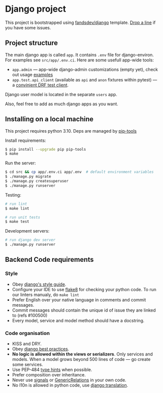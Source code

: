 # Django project

This project is bootstrapped using [fandsdev/django](h`ttp://github.com/fandsdev/django) template. [Drop a line](https://github.com/fandsdev/django/issues) if you have some issues.

## Project structure

The main django app is called `app`. It contains `.env` file for django-environ. For examples see `src/app/.env.ci`. Here are some usefull app-wide tools:
* `app.admin` — app-wide django-admin customizations (empty yet), check out usage [examples](https://github.com/f213/django/tree/master/%7B%7Bcookiecutter.project_slug%7D%7D/src/app/admin)
* `app.test.api_client` (available as `api` and `anon` fixtures within pytest) — a [convinient DRF test client](https://github.com/f213/django/blob/master/%7B%7Bcookiecutter.project_slug%7D%7D/src/users/tests/tests_whoami.py#L6-L16).

Django user model is located in the separate `users` app.

Also, feel free to add as much django apps as you want.

## Installing on a local machine
This project requires python 3.10. Deps are managed by [pip-tools](https://github.com/jazzband/pip-tools)

Install requirements:

```bash
$ pip install --upgrade pip pip-tools
$ make
```

Run the server:

```bash
$ cd src && cp app/.env.ci app/.env  # default environment variables
$ ./manage.py migrate
$ ./manage.py createsuperuser
$ ./manage.py runserver
```

Testing:
```bash
# run lint
$ make lint

# run unit tests
$ make test
```

Development servers:

```bash
# run django dev server
$ ./manage.py runserver

```

## Backend Code requirements

### Style

* Obey [django's style guide](https://docs.djangoproject.com/en/dev/internals/contributing/writing-code/coding-style/#model-style).
* Configure your IDE to use [flake8](https://pypi.python.org/pypi/flake8) for checking your python code. To run our linters manualy, do `make lint`
* Prefer English over your native language in comments and commit messages.
* Commit messages should contain the unique id of issue they are linked to (refs #100500)
* Every model, service and model method should have a docstring.

### Code organisation

* KISS and DRY.
* Obey [django best practices](http://django-best-practices.readthedocs.io/en/latest/index.html).
* **No logic is allowed within the views or serializers**. Only services and models. When a model grows beyond 500 lines of code — go create some services.
* Use PEP-484 [type hints](https://www.python.org/dev/peps/pep-0484/) when possible.
* Prefer composition over inheritance.
* Never use [signals](https://docs.djangoproject.com/en/dev/topics/signals/) or [GenericRelations](https://docs.djangoproject.com/en/dev/ref/contrib/contenttypes/) in your own code.
* No l10n is allowed in python code, use [django translation](https://docs.djangoproject.com/en/dev/topics/i18n/translation/).
